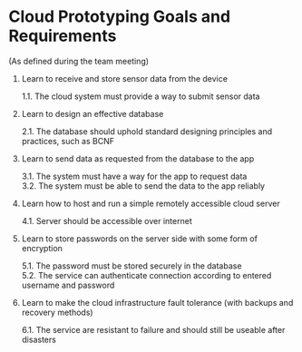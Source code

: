 # Cloud Prototyping Goals and Requirements
(As defined during the team meeting)

1. Learn to receive and store sensor data from the device

	1.1. The cloud system must provide a way to submit sensor data
2. Learn to design an effective database

    2.1. The database should uphold standard designing principles and practices, such as BCNF
3. Learn to send data as requested from the database to the app

	3.1. The system must have a way for the app to request data  
	3.2. The system must be able to send the data to the app reliably
4. Learn how to host and run a simple remotely accessible cloud server
	
	4.1. Server should be accessible over internet
5. Learn to store passwords on the server side with some form of encryption
	 
	5.1. The password must be stored securely in the database  
	5.2. The service can authenticate connection according to entered username and password  
6. Learn to make the cloud infrastructure fault tolerance (with backups and recovery methods)
	
	6.1. The service are resistant to failure and should still be useable after disasters
